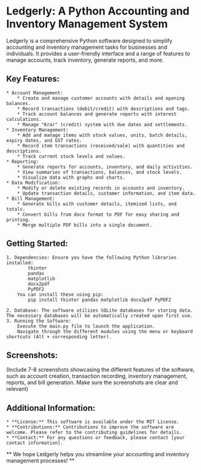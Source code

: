 # Ledgerly: A Python Accounting and Inventory Management System
Ledgerly is a comprehensive Python software designed to simplify accounting and inventory management tasks for businesses and individuals. It provides a user-friendly interface and a range of features to manage accounts, track inventory, generate reports, and more.
## Key Features:
    * Account Management:
        * Create and manage customer accounts with details and opening balances.
        * Record transactions (debit/credit) with descriptions and tags.
        * Track account balances and generate reports with interest calculations.
        * Manage "Krar" (credit) system with due dates and settlements.
    * Inventory Management:
        * Add and manage items with stock values, units, batch details, expiry dates, and GST rates.
        * Record item transactions (received/sale) with quantities and descriptions.
        * Track current stock levels and values.
    * Reporting:
        * Generate reports for accounts, inventory, and daily activities.
        * View summaries of transactions, balances, and stock levels.
        * Visualize data with graphs and charts.
    * Data Modification:
        * Modify or delete existing records in accounts and inventory.
        * Update transaction details, customer information, and item data.
    * Bill Management:
        * Generate bills with customer details, itemized lists, and totals.
        * Convert bills from docx format to PDF for easy sharing and printing.
        * Merge multiple PDF bills into a single document.

## Getting Started:
    1. Dependencies: Ensure you have the following Python libraries installed:
            tkinter
            pandas
            matplotlib
            docx2pdf
            PyPDF2
        You can install these using pip: 
            pip install tkinter pandas matplotlib docx2pdf PyPDF2

    2. Database: The software utilizes SQLite databases for storing data. The necessary databases will be automatically created upon first use.
    3. Running the Software:
        Execute the main.py file to launch the application.
        Navigate through the different modules using the menu or keyboard shortcuts (Alt + corresponding letter).
## Screenshots:
(Include 7-8 screenshots showcasing the different features of the software, such as account creation, transaction recording, inventory management, reports, and bill generation. Make sure the screenshots are clear and relevant)
## Additional Information:
    * **License:** This software is available under the MIT License.
    * **Contributions:** Contributions to improve the software are welcome. Please refer to the contributing guidelines for details.
    * **Contact:** For any questions or feedback, please contact [your contact information].
** We hope Ledgerly helps you streamline your accounting and inventory management processes! **
